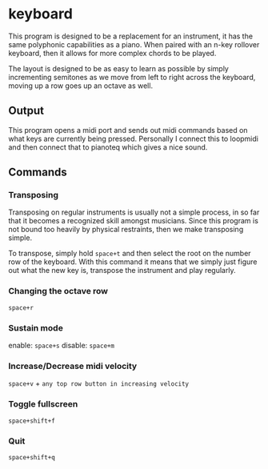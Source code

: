 # keyboard

This program is designed to be a replacement for an instrument, it has the same polyphonic capabilities as a piano.
When paired with an n-key rollover keyboard, then it allows for more complex chords to be played.

The layout is designed to be as easy to learn as possible by simply incrementing semitones as we move from left to right
across the keyboard, moving up a row goes up an octave as well.

## Output

This program opens a midi port and sends out midi commands based on what keys are currently being pressed. Personally 
I connect this to loopmidi and then connect that to pianoteq which gives a nice sound.

## Commands

### Transposing

Transposing on regular instruments is usually not a simple process, in so far that it becomes a recognized
skill amongst musicians. Since this program is not bound too heavily by physical restraints, then we make transposing simple.

To transpose, simply hold `space+t` and then select the root on the number row of the keyboard. With this command it means
that we simply just figure out what the new key is, transpose the instrument and play regularly.

### Changing the octave row

`space+r`

### Sustain mode

enable: `space+s`
disable: `space+m`

### Increase/Decrease midi velocity

`space+v` + `any top row button in increasing velocity`

### Toggle fullscreen

`space+shift+f`

### Quit

`space+shift+q`